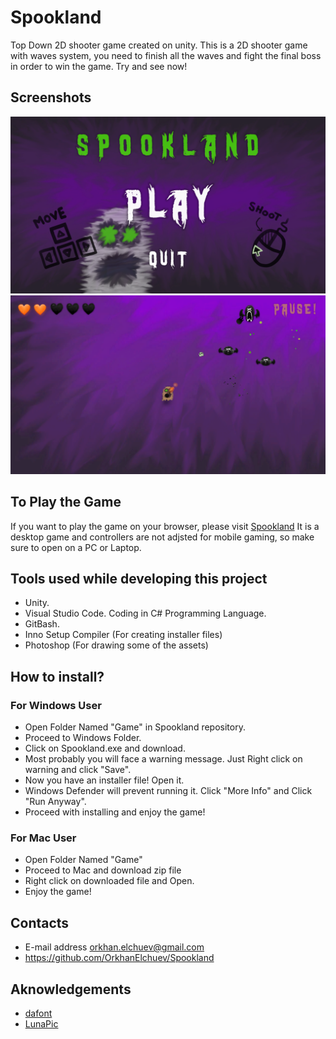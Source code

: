 # Spookland
Top Down 2D shooter game created on unity. 
This is a 2D shooter game with waves system, you need to finish all the waves and fight the final boss in order to win the game. 
Try and see now! 
## Screenshots
![](Images/MainMenu.png)
![](Images/GamePlay.png)
## To Play the Game 
If you want to play the game on your browser, please visit [Spookland](https://orkhan.itch.io/spookland)
It is a desktop game and controllers are not adjsted for mobile gaming, so make sure to open on a PC or Laptop.
## Tools used while developing this project
- Unity.
- Visual Studio Code. Coding in C# Programming Language.
- GitBash.
- Inno Setup Compiler (For creating installer files)
- Photoshop (For drawing some of the assets)
## How to install?
### For Windows User
- Open Folder Named "Game" in Spookland repository.
- Proceed to Windows Folder.
- Click on Spookland.exe and download.
- Most probably you will face a warning message. Just Right click on warning and click "Save".
- Now you have an installer file! Open it.
- Windows Defender will prevent running it. Click "More Info" and Click "Run Anyway".
- Proceed with installing and enjoy the game!
### For Mac User
- Open Folder Named "Game" 
- Proceed to Mac and download zip file
- Right click on downloaded file and Open.
- Enjoy the game!
## Contacts 
- E-mail address orkhan.elchuev@gmail.com
- https://github.com/OrkhanElchuev/Spookland
## Aknowledgements
- [dafont](https://www.dafont.com/de/)
- [LunaPic](https://www6.lunapic.com/editor/)

